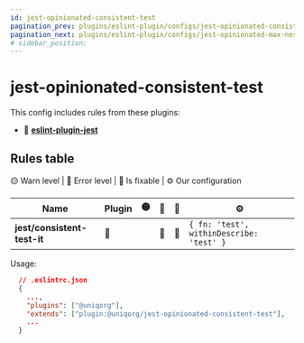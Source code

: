 ```yaml
---
id: jest-opinionated-consistent-test
pagination_prev: plugins/eslint-plugin/configs/jest-opinionated-consistent-it
pagination_next: plugins/eslint-plugin/configs/jest-opinionated-max-nested-describe
# sidebar_position: 
---
```


# jest-opinionated-consistent-test

This config includes rules from these plugins: 
  - 🏀 **[eslint-plugin-jest](https://www.npmjs.com/package/eslint-plugin-jest)**

## Rules table

🟡 Warn level | 🔴 Error level | 🔧 Is fixable | ⚙️ Our configuration

| Name                                    | Plugin | 🟡 | 🔴 | 🔧 | ⚙️ |
| --------------------------------------- | ------ | -- | -- | -- | -- |
| **jest/consistent-test-it**             |   🏀   |   | 🔴 | 🔧 | `{ fn: 'test', withinDescribe: 'test' }` |


Usage:

```json
  // .eslintrc.json
  {
    ...,
    "plugins": ["@uniqorg"],
    "extends": ["plugin:@uniqorg/jest-opinionated-consistent-test"],
    ...
  }
```
